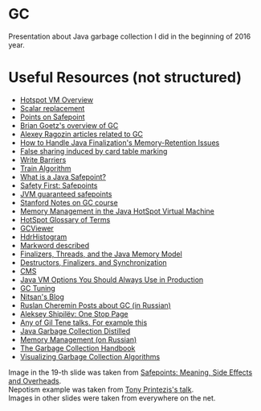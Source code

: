 # GC
Presentation about Java garbage collection I did in the beginning of 2016 year.

# Useful Resources (not structured)
* [Hotspot VM Overview](https://www.cs.princeton.edu/picasso/mats/HotspotOverview.pdf)
* [Scalar replacement](http://www.stefankrause.net/wp/?p=64)
* [Points on Safepoint](http://javaagile.blogspot.ru/2012/11/points-on-safepoints.html)
* [Brian Goetz's overview of GC](https://www.ibm.com/developerworks/java/library/j-jtp09275/index.html)
* [Alexey Ragozin articles related to GC](http://blog.ragozin.info/p/garbage-collection.html)
* [How to Handle Java Finalization's Memory-Retention Issues](http://www.devx.com/Java/Article/30192)
* [False sharing induced by card table marking](https://blogs.oracle.com/dave/entry/false_sharing_induced_by_card)
* [Write Barriers](http://www.cs.ucsb.edu/~urs/oocsb/papers/write-barrier.pdf?cm_mc_uid=58111880706814532198752&cm_mc_sid_50200000=1457976959)
* [Train Algorithm](http://www.daimi.au.dk/~beta/Papers/Train/train.html?cm_mc_uid=58111880706814532198752&cm_mc_sid_50200000=1457976959)
* [What is a Java Safepoint?](http://chriskirk.blogspot.ru/2013/09/what-is-java-safepoint.html)
* [Safety First: Safepoints](http://jpbempel.blogspot.ru/2013/03/safety-first-safepoints.html)
* [JVM guaranteed safepoints](https://www.lmax.com/blog/staff-blogs/2015/08/05/jvm-guaranteed-safepoints/)
* [Stanford Notes on GC course](http://www.scs.stanford.edu/07au-cs140/notes/l10.pdf)
* [Memory Management in the Java HotSpot Virtual Machine](http://www.oracle.com/technetwork/java/javase/memorymanagement-whitepaper-150215.pdf)
* [HotSpot Glossary of Terms](http://openjdk.java.net/groups/hotspot/docs/HotSpotGlossary.html)
* [GCViewer](https://github.com/chewiebug/GCViewer)
* [HdrHistogram](https://github.com/HdrHistogram/HdrHistogram)
* [Markword described](http://hg.openjdk.java.net/jdk8u/jdk8u/hotspot/file/c9035b8e388b/src/share/vm/oops/markOop.hpp)
* [Finalizers, Threads, and the Java Memory Model](http://www.hboehm.info/misc_slides/java_finalizers.pdf)
* [Destructors, Finalizers, and Synchronization](http://www.hboehm.info/popl03/slides.pdf)
* [CMS](https://docs.oracle.com/javase/8/docs/technotes/guides/vm/gctuning/cms.html)
* [Java VM Options You Should Always Use in Production](http://blog.sokolenko.me/2014/11/javavm-options-production.html)
* [GC Tuning](http://www.oracle.com/technetwork/java/javase/gc-tuning-6-140523.html)
* [Nitsan's Blog](http://psy-lob-saw.blogspot.com)
* [Ruslan Cheremin Posts about GC (in Russian)](http://dev.cheremin.info/search/label/GC)
* [Aleksey Shipilëv: One Stop Page](https://shipilev.net/)
* [Any of Gil Tene talks. For example this](https://www.youtube.com/watch?v=we_enrM7TSY)
* [Java Garbage Collection Distilled](https://mechanical-sympathy.blogspot.ru/2013/07/java-garbage-collection-distilled.html)
* [Memory Management (on Russian)](https://research.jetbrains.org/files/material/55e7358a6d4ba.pdf)
* [The Garbage Collection Handbook](http://gchandbook.org/)
* [Visualizing Garbage Collection Algorithms](https://spin.atomicobject.com/2014/09/03/visualizing-garbage-collection-algorithms/)

Image in the 19-th slide was taken from [Safepoints: Meaning, Side Effects and Overheads](http://psy-lob-saw.blogspot.ru/2015_12_01_archive.html).  
Nepotism example was taken from [Tony Printezis's talk](https://www.youtube.com/watch?v=M9o1LVfGp2A).  
Images in other slides were taken from everywhere on the net.
